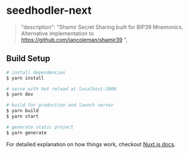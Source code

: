 # seedhodler-next

>   &#34;description&#34;: &#34;Shamir Secret Sharing built for BIP39 Mnemonics. Alternative implementation to https://github.com/iancoleman/shamir39 &#34;,

## Build Setup

``` bash
# install dependencies
$ yarn install

# serve with hot reload at localhost:3000
$ yarn dev

# build for production and launch server
$ yarn build
$ yarn start

# generate static project
$ yarn generate
```

For detailed explanation on how things work, checkout [Nuxt.js docs](https://nuxtjs.org).
